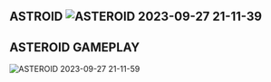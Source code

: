 ## ASTROID                                                          ![ASTEROID 2023-09-27 21-11-39](https://github.com/anurajrr/My_Games/assets/120799341/f4183382-ef7b-48d6-8303-cb7857fce64c)

## ASTEROID GAMEPLAY
![ASTEROID 2023-09-27 21-11-59](https://github.com/anurajrr/My_Games/assets/120799341/d45d432c-669d-438f-8d97-8dfcbe5d9f5a)
